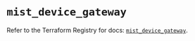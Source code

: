 # `mist_device_gateway`

Refer to the Terraform Registry for docs: [`mist_device_gateway`](https://registry.terraform.io/providers/juniper/mist/0.6.0/docs/resources/device_gateway).

